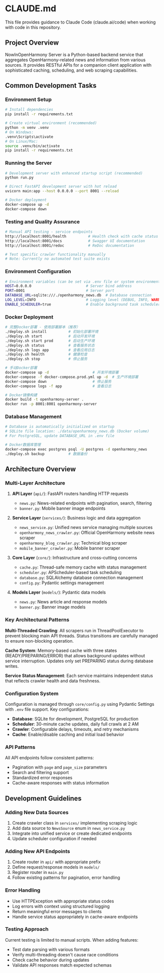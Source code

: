# CLAUDE.md

This file provides guidance to Claude Code (claude.ai/code) when working with code in this repository.

## Project Overview

NowInOpenHarmony Server is a Python-based backend service that aggregates OpenHarmony-related news and information from various sources. It provides RESTful APIs for a companion client application with sophisticated caching, scheduling, and web scraping capabilities.

## Common Development Tasks

### Environment Setup

```bash
# Install dependencies
pip install -r requirements.txt

# Create virtual environment (recommended)
python -m venv .venv
# On Windows:
.venv\Scripts\activate
# On Linux/Mac:
source .venv/bin/activate
pip install -r requirements.txt
```

### Running the Server

```bash
# Development server with enhanced startup script (recommended)
python run.py

# Direct FastAPI development server with hot reload
uvicorn main:app --host 0.0.0.0 --port 8001 --reload

# Docker deployment
docker-compose up -d
docker-compose down
```

### Testing and Quality Assurance

```bash
# Manual API testing - service endpoints
http://localhost:8001/health          # Health check with cache status
http://localhost:8001/docs            # Swagger UI documentation
http://localhost:8001/redoc           # ReDoc documentation

# Test specific crawler functionality manually
# Note: Currently no automated test suite exists
```

### Environment Configuration

```bash
# Environment variables (can be set via .env file or system environment)
HOST=0.0.0.0                         # Server bind address
PORT=8001                            # Server port
DATABASE_URL=sqlite:///./openharmony_news.db  # Database connection
LOG_LEVEL=INFO                       # Logging level (DEBUG, INFO, WARNING, ERROR)
ENABLE_SCHEDULER=true                # Enable background task scheduler
```

### Docker Deployment

```bash
# 完整Docker部署 - 使用部署脚本（推荐）
./deploy.sh install          # 初始化部署环境
./deploy.sh start            # 启动开发环境
./deploy.sh start prod       # 启动生产环境
./deploy.sh status           # 查看服务状态
./deploy.sh logs app         # 查看应用日志
./deploy.sh health           # 健康检查
./deploy.sh stop             # 停止服务

# 手动Docker部署
docker-compose up -d                    # 开发环境部署
docker-compose -f docker-compose.prod.yml up -d  # 生产环境部署
docker-compose down                     # 停止服务
docker-compose logs -f app              # 查看日志

# Docker镜像构建
docker build -t openharmony-server .
docker run -p 8001:8001 openharmony-server
```

### Database Management

```bash
# Database is automatically initialized on startup
# SQLite file location: ./data/openharmony_news.db (Docker volume)
# For PostgreSQL, update DATABASE_URL in .env file

# Docker数据库管理
docker-compose exec postgres psql -U postgres -d openharmony_news
./deploy.sh backup           # 数据备份
```

## Architecture Overview

### Multi-Layer Architecture

1. **API Layer** (`api/`): FastAPI routers handling HTTP requests
   - `news.py`: News-related endpoints with pagination, search, filtering
   - `banner.py`: Mobile banner image endpoints

2. **Service Layer** (`services/`): Business logic and data aggregation
   - `news_service.py`: Unified news service managing multiple sources
   - `openharmony_news_crawler.py`: Official OpenHarmony website news scraper
   - `openharmony_blog_crawler.py`: Technical blog scraper
   - `mobile_banner_crawler.py`: Mobile banner scraper

3. **Core Layer** (`core/`): Infrastructure and cross-cutting concerns
   - `cache.py`: Thread-safe memory cache with status management
   - `scheduler.py`: APScheduler-based task scheduling
   - `database.py`: SQLAlchemy database connection management
   - `config.py`: Pydantic settings management

4. **Models Layer** (`models/`): Pydantic data models
   - `news.py`: News article and response models
   - `banner.py`: Banner image models

### Key Architectural Patterns

**Multi-Threaded Crawling**: All scrapers run in ThreadPoolExecutor to prevent blocking main API threads. Status transitions are carefully managed to ensure non-blocking operation.

**Cache System**: Memory-based cache with three states (READY/PREPARING/ERROR) that allows background updates without service interruption. Updates only set PREPARING status during database writes.

**Service Status Management**: Each service maintains independent status that reflects crawler health and data freshness.

### Configuration System

Configuration is managed through `core/config.py` using Pydantic Settings with `.env` file support. Key configurations:

- **Database**: SQLite for development, PostgreSQL for production
- **Scheduler**: 30-minute cache updates, daily full crawls at 2 AM
- **Crawler**: Configurable delays, timeouts, and retry mechanisms
- **Cache**: Enable/disable caching and initial load behavior

### API Patterns

All API endpoints follow consistent patterns:
- Pagination with `page` and `page_size` parameters
- Search and filtering support
- Standardized error responses
- Cache-aware responses with status information

## Development Guidelines

### Adding New Data Sources

1. Create crawler class in `services/` implementing scraping logic
2. Add data source to `NewsSource` enum in `news_service.py`
3. Integrate into unified service or create dedicated endpoints
4. Update scheduler configuration if needed

### Adding New API Endpoints

1. Create router in `api/` with appropriate prefix
2. Define request/response models in `models/`
3. Register router in `main.py`
4. Follow existing patterns for pagination, error handling

### Error Handling

- Use HTTPException with appropriate status codes
- Log errors with context using structured logging
- Return meaningful error messages to clients
- Handle service status appropriately in cache-aware endpoints

### Testing Approach

Current testing is limited to manual scripts. When adding features:
- Test date parsing with various formats
- Verify multi-threading doesn't cause race conditions
- Check cache behavior during updates
- Validate API responses match expected schemas